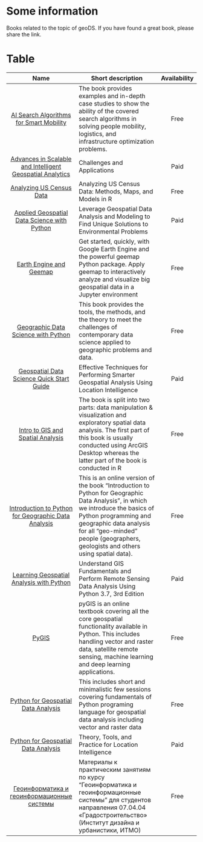 # Some information
Books related to the topic of geoDS. If you have found a great book, please share the link.

# Table
| Name | Short description | Availability |
| :--: | ----------------- | :----------: |
| [AI Search Algorithms for Smart Mobility](https://smartmobilityalgorithms.github.io/book/index.html#)                                                               | The book provides examples and in-depth case studies to show the ability of the covered search algorithms in solving people mobility, logistics, and infrastructure optimization problems.                                                                            | Free      |
| [Advances in Scalable and Intelligent Geospatial Analytics](https://www.google.ru/books/edition/Advances_in_Scalable_and_Intelligent_Geo/6ZO1EAAAQBAJ?hl=en&gbpv=0) | Challenges and Applications                                                                                                                                                                                                                                           | Paid      |
| [Analyzing US Census Data](https://walker-data.com/census-r/index.html)                                                                                             | Analyzing US Census Data: Methods, Maps, and Models in R                                                                                                                                                                                                              | Free      |
| [Applied Geospatial Data Science with Python](https://www.google.ru/books/edition/Applied_Geospatial_Data_Science_with_Pyt/8sKrEAAAQBAJ?hl=en&gbpv=0)               | Leverage Geospatial Data Analysis and Modeling to Find Unique Solutions to Environmental Problems                                                                                                                                                                     | Paid      |
| [Earth Engine and Geemap](https://book.geemap.org/index.html)                                                                                                       | Get started, quickly, with Google Earth Engine and the powerful geemap Python package. Apply geemap to interactively analyze and visualize big geospatial data in a Jupyter environment                                                                               | Free      |
| [Geographic Data Science with Python](https://geographicdata.science/book/intro.html)                                                                               | This book provides the tools, the methods, and the theory to meet the challenges of contemporary data science applied to geographic problems and data.                                                                                                                | Free      |
| [Geospatial Data Science Quick Start Guide](https://www.google.ru/books/edition/Geospatial_Data_Science_Quick_Start_Guid/BTqbDwAAQBAJ?hl=en&gbpv=0)                 | Effective Techniques for Performing Smarter Geospatial Analysis Using Location Intelligence                                                                                                                                                                           | Paid      |
| [Intro to GIS and Spatial Analysis](https://mgimond.github.io/Spatial/index.html)                                                                                   | The book is split into two parts: data manipulation & visualization and exploratory spatial data analysis. The first part of this book is usually conducted using ArcGIS Desktop whereas the latter part of the book is conducted in R                                | Free      |
| [Introduction to Python for Geographic Data Analysis](https://pythongis.org/)                                                                                       | This is an online version of the book “Introduction to Python for Geographic Data Analysis”, in which we introduce the basics of Python programming and geographic data analysis for all “geo-minded” people (geographers, geologists and others using spatial data). | Free      |
| [Learning Geospatial Analysis with Python](https://www.google.ru/books/edition/Learning_Geospatial_Analysis_with_Python/eBWzDwAAQBAJ?hl=en&gbpv=0)                  | Understand GIS Fundamentals and Perform Remote Sensing Data Analysis Using Python 3.7, 3rd Edition                                                                                                                                                                    | Paid      |
| [PyGIS](https://pygis.io/docs/a_intro.html)                                                                                                                         | pyGIS is an online textbook covering all the core geospatial functionality available in Python. This includes handling vector and raster data, satellite remote sensing, machine learning and deep learning applications.                   | Free      |
| [Python for Geospatial Data Analysis](https://github.com/gicait/python-for-geospatial-data-analysis)                                                                | This includes short and minimalistic few sessions covering fundamentals of Python programing language for geospatial data analysis including vector and raster data                                                                                                   | Free      |
| [Python for Geospatial Data Analysis](https://www.google.ru/books/edition/Python_for_Geospatial_Data_Analysis/v0WWEAAAQBAJ?hl=en&gbpv=0&kptab=overview)             | Theory, Tools, and Practice for Location Intelligence                                                                                                                                                                                                                 | Paid      |
| [Геоинформатика и геоинформационные системы](https://baltti.github.io/gis-itmo/)             | Материалы к практическим занятиям по курсу “Геоинформатика и геоинформационные системы” для студентов направления 07.04.04 «Градостроительство» (Институт дизайна и урбанистики, ИТМО)                                                                                                                                                     | Free      |
